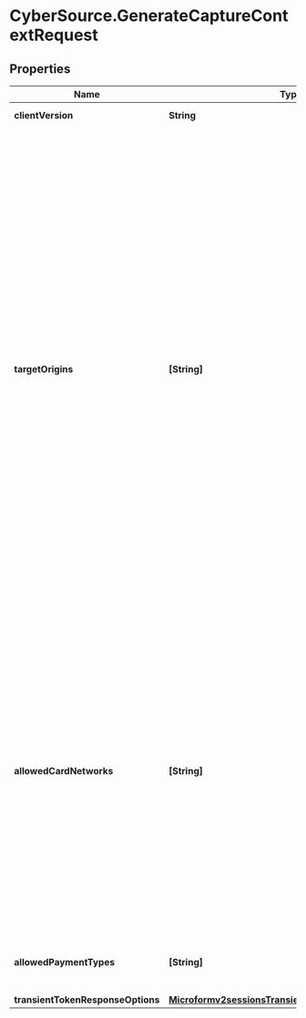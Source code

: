 # CyberSource.GenerateCaptureContextRequest

## Properties
Name | Type | Description | Notes
------------ | ------------- | ------------- | -------------
**clientVersion** | **String** | Specify the version of Microform that you want to use.  | [optional] 
**targetOrigins** | **[String]** | The [target origin](https://developer.mozilla.org/en-US/docs/Glossary/Origin) of the website on which you will be launching Microform is defined by the scheme (protocol), hostname (domain) and port number (if used).    You must use https://hostname (unless you use http://localhost) Wildcards are NOT supported.  Ensure that subdomains are included. Any valid top-level domain is supported (e.g. .com, .co.uk, .gov.br etc)  Examples:   - https://example.com   - https://subdomain.example.com   - https://example.com:8080<br><br>  If you are embedding within multiple nested iframes you need to specify the origins of all the browser contexts used, for example:    targetOrigins: [     \"https://example.com\",     \"https://basket.example.com\",     \"https://ecom.example.com\"   ]<br><br>  You can supply up to nine origins within the targetOrigins field for nested iframes. If the list of origins exceeds five ensure that you:   - Compare the list of origins in the v2/sessions targetOrigins field against the location.ancestorOrigins of the browser.    - Ensure that the count of origins and their content matches in both.  If any origins are absent or mismatched, the system will prevent Microform from loading and display a client-side error message.  | [optional] 
**allowedCardNetworks** | **[String]** | The list of card networks you want to use for this Microform transaction.  Microform currently supports the following card networks: - VISA - MASTERCARD - AMEX - CARNET - CARTESBANCAIRES - CUP - DINERSCLUB - DISCOVER - EFTPOS - ELO - JCB - JCREW - MADA - MAESTRO - MEEZA - PAYPAK  **Important:**    - When integrating Microform (Card) at least one card network should be specified in the allowedCardNetworks field in the capture context request.   - When integrating Microform (ACH/eCheck) the allowedCardNetworks field is not required in the capture context request.   - When integrating both Microform (Card) and Microform (ACH/eCheck) at least one card network should be specified in the allowedCardNetworks field in the capture context request.  | [optional] 
**allowedPaymentTypes** | **[String]** | The payment types that are allowed for the merchant.    Possible values when launching Microform: - CARD - CHECK <br><br>  | [optional] 
**transientTokenResponseOptions** | [**Microformv2sessionsTransientTokenResponseOptions**](Microformv2sessionsTransientTokenResponseOptions.md) |  | [optional] 


